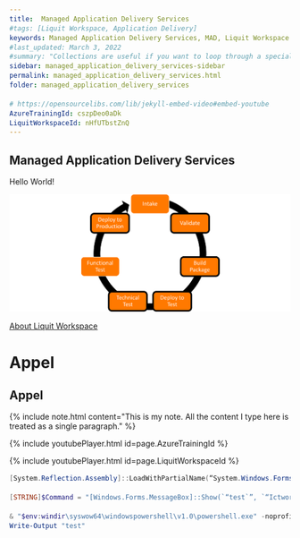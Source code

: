 ```yaml
---
title:  Managed Application Delivery Services
#tags: [Liquit Workspace, Application Delivery]
keywords: Managed Application Delivery Services, MAD, Liquit Workspace
#last_updated: March 3, 2022
#summary: "Collections are useful if you want to loop through a special folder of pages that you make available in a content API. You could also use collections if you have a set of articles that you want to treat differently from the other content, with a different layout or format."
sidebar: managed_application_delivery_services-sidebar
permalink: managed_application_delivery_services.html
folder: managed_application_delivery_services

# https://opensourcelibs.com/lib/jekyll-embed-video#embed-youtube 
AzureTrainingId: cszpDeo0aDk
LiquitWorkspaceId: nHfUTbstZnQ
---
```




## Managed Application Delivery Services

Hello World!

![](attachments/ApplicationLifeCycle.png)

[About Liquit Workspace](mad_about_liquit_workspace.md)

# Appel

## Appel

{% include note.html content="This is my note. All the content I type here is treated as a single paragraph." %}


{% include youtubePlayer.html id=page.AzureTrainingId %}

{% include youtubePlayer.html id=page.LiquitWorkspaceId %}


``` powershell
[System.Reflection.Assembly]::LoadWithPartialName(“System.Windows.Forms”)

[STRING]$Command = "[Windows.Forms.MessageBox]::Show(`“test`”, `“Ictworkspace.wordpress.com by Roel Beijnes`”, [Windows.Forms.MessageBoxButtons]::OK, [Windows.Forms.MessageBoxIcon]::Information)"

& "$env:windir\syswow64\windowspowershell\v1.0\powershell.exe" -noprofile -WindowStyle hidden -NonInteractive -executionpolicy bypass -command $Command
Write-Output "test"

```